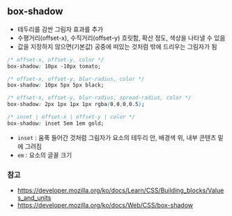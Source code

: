 ## box-shadow
- 테두리를 감싼 그림자 효과를 추가
- 수평거리(offset-x), 수직거리(offset-y) 흐릿함, 확산 정도, 색상을 나타낼 수 있음
- 값을 지정하지 않으면(기본값) 공중에 떠있는 것처럼 밖에 드리우는 그림자가 됨

```css
/* offset-x, offset-y, color */
box-shadow: 10px -10px tomato;

/* offset-x, offset-y, blur-radius, color */
box-shadow: 10px 5px 5px black;

/* offset-x, offset-y, blur-radius, spread-radius, color */
box-shadow: 2px 1px 1px 1px rgba(0,0,0,0.5);

/* inset | offset-x | offset-y | color */
box-shadow: inset 5em 1em gold;
```
- ```inset``` : 움푹 들어간 것처럼 그림자가 요소의 테두리 안, 배경색 위, 내부 콘텐츠 밑에 그려짐
- ```em``` : 요소의 글꼴 크기

### 참고
- https://developer.mozilla.org/ko/docs/Learn/CSS/Building_blocks/Values_and_units
- https://developer.mozilla.org/ko/docs/Web/CSS/box-shadow
